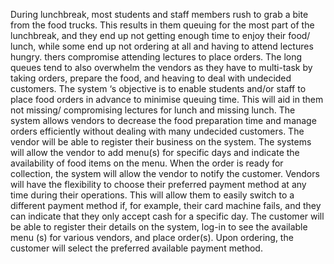During lunchbreak, most students and staff members rush to grab a bite from the food trucks. This results in them queuing for the most part of the lunchbreak,
and they end up not getting enough time to enjoy their food/ lunch, while some end up not ordering at all and having to attend lectures hungry.
thers compromise attending lectures to place orders.
The long queues tend to also overwhelm the vendors as they have to multi-task by taking orders, prepare the food, and heaving to deal with undecided customers.
The system ‘s objective is to enable students and/or staff to place food orders in advance to minimise queuing time. 
This will aid in them not missing/ compromising lectures for lunch and missing lunch. 
The system allows vendors to decrease the food preparation time and manage orders efficiently without dealing with many undecided customers.
The vendor will be able to register their business on the system.
The systems will allow the vendor to add menu(s) for specific days and indicate the availability of food items on the menu. 
When the order is ready for collection, the system will allow the vendor to notify the customer. 
Vendors will have the flexibility to choose their preferred payment method at any time during their operations. 
This will allow them to easily switch to a different payment method if, for example, their card machine fails, and they can indicate that they only accept cash for a specific day.
The customer will be able to register their details on the system, log-in to see the available menu (s) for various vendors, and place order(s).
Upon ordering, the customer will select the preferred available payment method.
